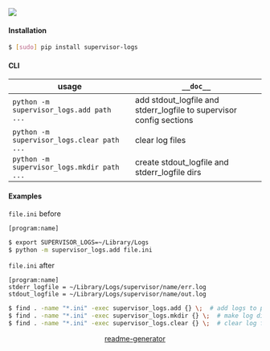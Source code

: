 <!--
https://pypi.org/project/readme-generator/
-->

[![](https://img.shields.io/pypi/pyversions/supervisor-logs.svg?longCache=True)](https://pypi.org/project/supervisor-logs/)

#### Installation
```bash
$ [sudo] pip install supervisor-logs
```

#### CLI
usage|`__doc__`
-|-
`python -m supervisor_logs.add path ...` |add stdout_logfile and stderr_logfile to supervisor config sections
`python -m supervisor_logs.clear path ...` |clear log files
`python -m supervisor_logs.mkdir path ...` |create stdout_logfile and stderr_logfile dirs

#### Examples
`file.ini` before
```
[program:name]
```

```bash
$ export SUPERVISOR_LOGS=~/Library/Logs
$ python -m supervisor_logs.add file.ini
```

`file.ini` after
```
[program:name]
stderr_logfile = ~/Library/Logs/supervisor/name/err.log
stdout_logfile = ~/Library/Logs/supervisor/name/out.log
```

```bash
$ find . -name "*.ini" -exec supervisor_logs.add {} \;  # add logs to program sections
$ find . -name "*.ini" -exec supervisor_logs.mkdir {} \;  # make log directories
$ find . -name "*.ini" -exec supervisor_logs.clear {} \;  # clear log files
```

<p align="center">
    <a href="https://pypi.org/project/readme-generator/">readme-generator</a>
</p>